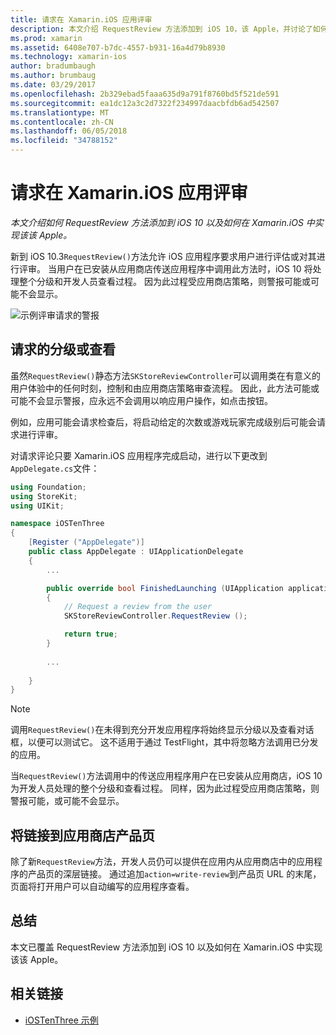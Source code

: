 ```yaml
---
title: 请求在 Xamarin.iOS 应用评审
description: 本文介绍 RequestReview 方法添加到 iOS 10，该 Apple，并讨论了如何在 Xamarin.iOS 中实现它。
ms.prod: xamarin
ms.assetid: 6408e707-b7dc-4557-b931-16a4d79b8930
ms.technology: xamarin-ios
author: bradumbaugh
ms.author: brumbaug
ms.date: 03/29/2017
ms.openlocfilehash: 2b329ebad5faaa635d9a791f8760bd5f521de591
ms.sourcegitcommit: ea1dc12a3c2d7322f234997daacbfdb6ad542507
ms.translationtype: MT
ms.contentlocale: zh-CN
ms.lasthandoff: 06/05/2018
ms.locfileid: "34788152"
---
```

# <a name="request-app-review-in-xamarinios"></a>请求在 Xamarin.iOS 应用评审

_本文介绍如何 RequestReview 方法添加到 iOS 10 以及如何在 Xamarin.iOS 中实现该该 Apple。_

新到 iOS 10.3`RequestReview()`方法允许 iOS 应用程序要求用户进行评估或对其进行评审。 当用户在已安装从应用商店传送应用程序中调用此方法时，iOS 10 将处理整个分级和开发人员查看过程。 因为此过程受应用商店策略，则警报可能或可能不会显示。

![](request-app-review-images/review01.png "示例评审请求的警报")

## <a name="requesting-a-rating-or-review"></a>请求的分级或查看

虽然`RequestReview()`静态方法`SKStoreReviewController`可以调用类在有意义的用户体验中的任何时刻，控制和由应用商店策略审查流程。 因此，此方法可能或可能不会显示警报，应永远不会调用以响应用户操作，如点击按钮。

例如，应用可能会请求检查后，将启动给定的次数或游戏玩家完成级别后可能会请求进行评审。

对请求评论只要 Xamarin.iOS 应用程序完成启动，进行以下更改到`AppDelegate.cs`文件：

```csharp
using Foundation;
using StoreKit;
using UIKit;

namespace iOSTenThree
{
    [Register ("AppDelegate")]
    public class AppDelegate : UIApplicationDelegate
    {
        ...

        public override bool FinishedLaunching (UIApplication application, NSDictionary launchOptions)
        {
            // Request a review from the user
            SKStoreReviewController.RequestReview ();

            return true;
        }
        
        ...
        
    }
}
```

> [!NOTE]
> 调用`RequestReview()`在未得到充分开发应用程序将始终显示分级以及查看对话框，以便可以测试它。 这不适用于通过 TestFlight，其中将忽略方法调用已分发的应用。

当`RequestReview()`方法调用中的传送应用程序用户在已安装从应用商店，iOS 10 为开发人员处理的整个分级和查看过程。 同样，因为此过程受应用商店策略，则警报可能，或可能不会显示。

## <a name="linking-to-an-app-store-product-page"></a>将链接到应用商店产品页 

除了新`RequestReview`方法，开发人员仍可以提供在应用内从应用商店中的应用程序的产品页的深层链接。 通过追加`action=write-review`到产品页 URL 的末尾，页面将打开用户可以自动编写的应用程序查看。 

## <a name="summary"></a>总结

本文已覆盖 RequestReview 方法添加到 iOS 10 以及如何在 Xamarin.iOS 中实现该该 Apple。



## <a name="related-links"></a>相关链接

- [iOSTenThree 示例](https://developer.xamarin.com/samples/ios/iOS10/iOSTenThree)

